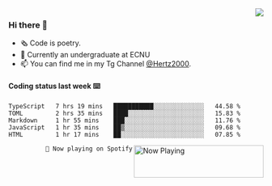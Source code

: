 <img  align="right" src="https://github-readme-stats.vercel.app/api?username=BillChen2K&show_icons=true&count_private=true&hide_title=true">

### Hi there 👋

- 🗞 Code is poetry.
- 🌱 Currently an undergraduate at ECNU
- 📫 You can find me in my Tg Channel [@Hertz2000](https://t.me/Hertz2000).

#### Coding status last week ⌨️

<!--START_SECTION:waka-->
```text
TypeScript   7 hrs 19 mins   ███████████░░░░░░░░░░░░░░   44.58 % 
TOML         2 hrs 35 mins   ████░░░░░░░░░░░░░░░░░░░░░   15.83 % 
Markdown     1 hr 55 mins    ███░░░░░░░░░░░░░░░░░░░░░░   11.76 % 
JavaScript   1 hr 35 mins    ██▒░░░░░░░░░░░░░░░░░░░░░░   09.68 % 
HTML         1 hr 17 mins    ██░░░░░░░░░░░░░░░░░░░░░░░   07.85 % 
```
<!--END_SECTION:waka-->


<div>
<a href="https://spotify-now-playing.billchen2k.vercel.app/now-playing?open">
   <img align="right" src="https://spotify-now-playing.billchen2k.vercel.app/now-playing" width="256" height="64" alt="Now Playing">
</a>
</div>

<div>
<p align="right"><code>🎵 Now playing on Spotify</code></p>
</div>

<!--
**BillChen2K/BillChen2K** is a ✨ _special_ ✨ repository because its `README.md` (this file) appears on your GitHub profile.

Here are some ideas to get you started:

- 🔭 I’m currently working on ...
- 🌱 I’m currently learning ...
- 👯 I’m looking to collaborate on ...
- 🤔 I’m looking for help with ...
- 💬 Ask me about ...
- 📫 How to reach me: ...
- 😄 Pronouns: ...
- ⚡ Fun fact: ...
-->
